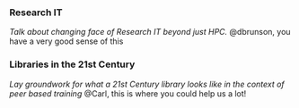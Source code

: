 ### Research IT
*Talk about changing face of Research IT beyond just HPC.*
@dbrunson, you have a very good sense of this

### Libraries in the 21st Century
*Lay groundwork for what a 21st Century library looks like in the context of 
peer based training*  @Carl, this is where you could help us a lot!
